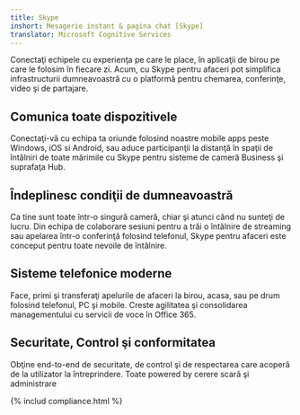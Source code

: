 ```yaml
---
title: Skype
inshort: Mesagerie instant & pagina chat [Skype]
translator: Microsoft Cognitive Services
---
```


Conectaţi echipele cu experienţa pe care le place, în aplicaţii de birou pe care le folosim în fiecare zi. Acum, cu Skype pentru afaceri pot simplifica infrastructurii dumneavoastră cu o platformă pentru chemarea, conferinţe, video şi de partajare. 

## Comunica toate dispozitivele
Conectaţi-vă cu echipa ta oriunde folosind noastre mobile apps peste Windows, iOS si Android, sau aduce participanţii la distanţă în spaţii de întâlniri de toate mărimile cu Skype pentru sisteme de cameră Business şi suprafaţa Hub.

## Îndeplinesc condiţii de dumneavoastră
Ca tine sunt toate într-o singură cameră, chiar şi atunci când nu sunteţi de lucru. Din echipa de colaborare sesiuni pentru a trăi o întâlnire de streaming sau apelarea într-o conferinţă folosind telefonul, Skype pentru afaceri este conceput pentru toate nevoile de întâlnire. 

## Sisteme telefonice moderne
Face, primi şi transferaţi apelurile de afaceri la birou, acasa, sau pe drum folosind telefonul, PC şi mobile. Creste agilitatea şi consolidarea managementului cu servicii de voce în Office 365. 

## Securitate, Control şi conformitatea
Obţine end-to-end de securitate, de control şi de respectarea care acoperă de la utilizator la întreprindere. Toate powered by cerere scară şi administrare 

{% includ compliance.html %}

